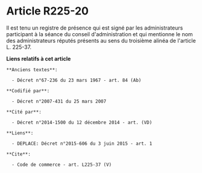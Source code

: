 # Article R225-20

Il est tenu un registre de présence qui est signé par les administrateurs participant à la séance du conseil d'administration
et qui mentionne le nom des administrateurs réputés présents au sens du troisième alinéa de l'article L. 225-37.

**Liens relatifs à cet article**

	**Anciens textes**:

	  - Décret n°67-236 du 23 mars 1967 - art. 84 (Ab)

	**Codifié par**:

	  - Décret n°2007-431 du 25 mars 2007

	**Cité par**:

	  - Décret n°2014-1500 du 12 décembre 2014 - art. (VD)

	**Liens**:

	  - DEPLACE: Décret n°2015-606 du 3 juin 2015 - art. 1

	**Cite**:

	  - Code de commerce - art. L225-37 (V)
